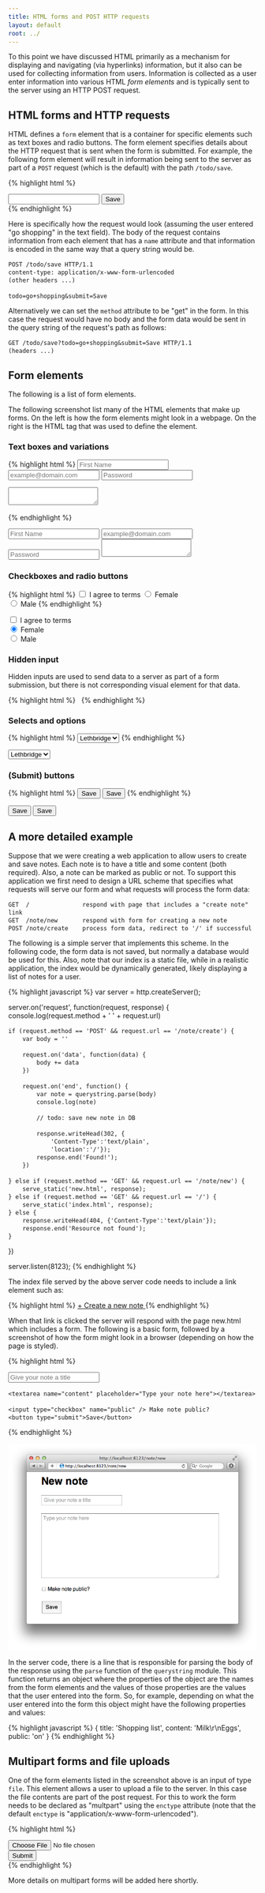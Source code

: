 ```yaml
---
title: HTML forms and POST HTTP requests
layout: default
root: ../
---
```


To this point we have discussed HTML primarily as a mechanism for displaying and navigating (via hyperlinks) information, but it also can be used for collecting information from users. Information is collected as a user enter information into various HTML _form elements_ and is typically sent to the server using an HTTP POST request.

## HTML forms and HTTP requests

HTML defines a `form` element that is a container for specific elements such as text boxes and radio buttons. The form element specifies details about the HTTP request that is sent when the form is submitted. For example, the following form element will result in information being sent to the server as part of a `POST` request (which is the default) with the path `/todo/save`.

{% highlight html %}
<form action="/todo/save" method="post">
    <input type="text" name="todo" />
    <input type="submit" name="submit" value="Save" />
</form>
{% endhighlight %}

Here is specifically how the request would look (assuming the user entered "go shopping" in the text field). The body of the request contains information from each element that has a `name` attribute and that information is encoded in the same way that a query string would be.

    POST /todo/save HTTP/1.1
    content-type: application/x-www-form-urlencoded
    (other headers ...)
    
    todo=go+shopping&submit=Save

Alternatively we can set the `method` attribute to be "get" in the form. In this case the request would have no body and the form data would be sent in the query string of the request's path as follows:

    GET /todo/save?todo=go+shopping&submit=Save HTTP/1.1
    (headers ...)

## Form elements

The following is a list of form elements.

The following screenshot list many of the HTML elements that make up forms. On the left is how the form elements might look in a webpage. On the right is the HTML tag that was used to define the element.

### Text boxes and variations

{% highlight html %}
<input type="text" name="name" placeholder="First Name" />
<input type="email" name="email" placeholder="example@domain.com" />
<input type="password" name="password" placeholder="Password" required />
<textarea name="description"></textarea>
{% endhighlight %}

<input type="text" name="name" placeholder="First Name" />
<input type="email" name="email" placeholder="example@domain.com" />
<input type="password" name="password" placeholder="Password" required />
<textarea name="description"></textarea>

### Checkboxes and radio buttons

{% highlight html %}
<input type="checkbox" name="agree" value="yes" /> I agree to terms
<input type="radio" name="gender" value="female" checked /> Female<br/>
<input type="radio" name="gender" value="male" /> Male
{% endhighlight %}

<input type="checkbox" name="agree" value="yes" /> I agree to terms<br/>
<input type="radio" name="gender" value="female" checked /> Female<br/>
<input type="radio" name="gender" value="male" /> Male

### Hidden input

Hidden inputs are used to send data to a server as part of a form submission, but there is not corresponding visual element for that data.

{% highlight html %}
<input type="hidden" name="key" value="98jasd0237jh" />&nbsp;
{% endhighlight %}

### Selects and options

{% highlight html %}
<select name="city">
    <option value="calgary">Calgary</option>
    <option>Edmonton</option>
    <option selected>Lethbridge</option>
    <option value="red deer">Red Deer</option>
</select>
{% endhighlight %}

<form>
<select name="city">
    <option value="calgary">Calgary</option>
    <option>Edmonton</option>
    <option selected>Lethbridge</option>
    <option value="red deer">Red Deer</option>
</select>
</form>

### (Submit) buttons

{% highlight html %}
<input type="submit" value="Save" />
<button type="submit" value="save">Save</button>
{% endhighlight %}

<input type="submit" value="Save" />
<button type="submit" value="save">Save</button>

## A more detailed example

Suppose that we were creating a web application to allow users to create and save notes. Each note is to have a title and some content (both required). Also, a note can be marked as public or not. To support this application we first need to design a URL scheme that specifies what requests will serve our form and what requests will process the form data:

    GET  /               respond with page that includes a "create note" link
    GET  /note/new       respond with form for creating a new note
    POST /note/create    process form data, redirect to '/' if successful

The following is a simple server that implements this scheme. In the following code, the form data is not saved, but normally a database would be used for this. Also, note that our index is a static file, while in a realistic application, the index would be dynamically generated, likely displaying a list of notes for a user.

{% highlight javascript %}
var server = http.createServer();

server.on('request', function(request, response) {
    console.log(request.method + ' ' + request.url)
    
    if (request.method == 'POST' && request.url == '/note/create') {
        var body = ''

        request.on('data', function(data) {
            body += data
        })
        
        request.on('end', function() {            
            var note = querystring.parse(body)
            console.log(note)
            
            // todo: save new note in DB
            
            response.writeHead(302, {
                'Content-Type':'text/plain', 
                'location':'/'});
            response.end('Found!');
        })
        
    } else if (request.method == 'GET' && request.url == '/note/new') {
        serve_static('new.html', response);
    } else if (request.method == 'GET' && request.url == '/') {
        serve_static('index.html', response);
    } else {
        response.writeHead(404, {'Content-Type':'text/plain'});
        response.end('Resource not found');
    }
})

server.listen(8123);
{% endhighlight %}

The index file served by the above server code needs to include a link element such as:

{% highlight html %}
<a href="/note/new">
    + Create a new note
</a>
{% endhighlight %}

When that link is clicked the server will respond with the page new.html which includes a form. The following is a basic form, followed by a screenshot of how the form might look in a browser (depending on how the page is styled).

{% highlight html %}
<form action="http://localhost:8123/note/create" method="post">
    <input type="text" name="title" placeholder="Give your note a title" />

    <textarea name="content" placeholder="Type your note here"></textarea>

    <input type="checkbox" name="public" /> Make note public?
    <button type="submit">Save</button>
</form>
{% endhighlight %}

![Form elements](../images/note-form.png)

In the server code, there is a line that is responsible for parsing the body of the response using the `parse` function of the `querystring` module. This function returns an object where the properties of the object are the names from the form elements and the values of those properties are the values that the user entered into the form. So, for example, depending on what the user entered into the form this object might have the following properties and values:

{% highlight javascript %}
{ title: 'Shopping list',
  content: 'Milk\r\nEggs',
  public: 'on' }
{% endhighlight %}

## Multipart forms and file uploads

One of the form elements listed in the screenshot above is an input of type `file`. This element allows a user to upload a file to the server. In this case the file contents are part of the post request. For this to work the form needs to be declared as "multpart" using the `enctype` attribute (note that the default `enctype` is "application/x-www-form-urlencoded").

{% highlight html %}
<form action="/photo/add" method="post" enctype="multipart/form-data">
    <input type="file" name="photo" chars="40"/><br>
    <input type="submit" />
</form>
{% endhighlight %}

More details on multipart forms will be added here shortly.

